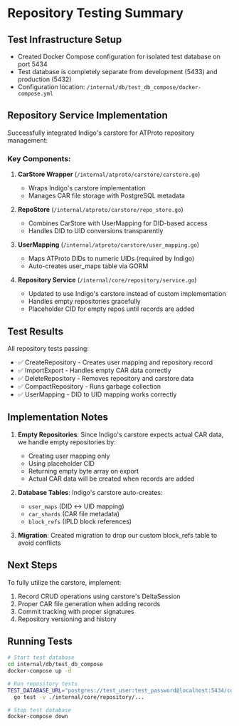 # Repository Testing Summary

## Test Infrastructure Setup
- Created Docker Compose configuration for isolated test database on port 5434
- Test database is completely separate from development (5433) and production (5432)
- Configuration location: `/internal/db/test_db_compose/docker-compose.yml`

## Repository Service Implementation
Successfully integrated Indigo's carstore for ATProto repository management:

### Key Components:
1. **CarStore Wrapper** (`/internal/atproto/carstore/carstore.go`)
   - Wraps Indigo's carstore implementation
   - Manages CAR file storage with PostgreSQL metadata

2. **RepoStore** (`/internal/atproto/carstore/repo_store.go`)
   - Combines CarStore with UserMapping for DID-based access
   - Handles DID to UID conversions transparently

3. **UserMapping** (`/internal/atproto/carstore/user_mapping.go`)
   - Maps ATProto DIDs to numeric UIDs (required by Indigo)
   - Auto-creates user_maps table via GORM

4. **Repository Service** (`/internal/core/repository/service.go`)
   - Updated to use Indigo's carstore instead of custom implementation
   - Handles empty repositories gracefully
   - Placeholder CID for empty repos until records are added

## Test Results
All repository tests passing:
- ✅ CreateRepository - Creates user mapping and repository record
- ✅ ImportExport - Handles empty CAR data correctly
- ✅ DeleteRepository - Removes repository and carstore data
- ✅ CompactRepository - Runs garbage collection
- ✅ UserMapping - DID to UID mapping works correctly

## Implementation Notes
1. **Empty Repositories**: Since Indigo's carstore expects actual CAR data, we handle empty repositories by:
   - Creating user mapping only
   - Using placeholder CID
   - Returning empty byte array on export
   - Actual CAR data will be created when records are added

2. **Database Tables**: Indigo's carstore auto-creates:
   - `user_maps` (DID ↔ UID mapping)
   - `car_shards` (CAR file metadata)
   - `block_refs` (IPLD block references)

3. **Migration**: Created migration to drop our custom block_refs table to avoid conflicts

## Next Steps
To fully utilize the carstore, implement:
1. Record CRUD operations using carstore's DeltaSession
2. Proper CAR file generation when adding records
3. Commit tracking with proper signatures
4. Repository versioning and history

## Running Tests
```bash
# Start test database
cd internal/db/test_db_compose
docker-compose up -d

# Run repository tests
TEST_DATABASE_URL="postgres://test_user:test_password@localhost:5434/coves_test?sslmode=disable" \
  go test -v ./internal/core/repository/...

# Stop test database
docker-compose down
```